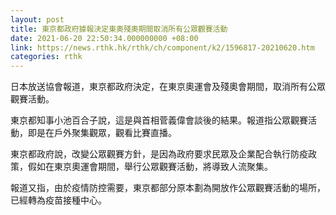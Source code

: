 ```yaml
---
layout: post
title: 東京都政府據報決定東奧殘奧期間取消所有公眾觀賽活動
date: 2021-06-20 22:50:34.000000000 +08:00
link: https://news.rthk.hk/rthk/ch/component/k2/1596817-20210620.htm
categories: rthk
---
```


日本放送協會報道，東京都政府決定，在東京奧運會及殘奧會期間，取消所有公眾觀賽活動。

東京都知事小池百合子說，這是與首相菅義偉會談後的結果。報道指公眾觀賽活動，即是在戶外聚集觀眾，觀看比賽直播。

東京都政府說，改變公眾觀賽方針，是因為政府要求民眾及企業配合執行防疫政策，假如在東京奧運會期間，舉行公眾觀賽活動，將導致人流聚集。

報道又指，由於疫情防控需要，東京都部分原本劃為開放作公眾觀賽活動的場所，已經轉為疫苗接種中心。　
